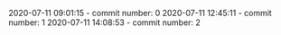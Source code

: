 2020-07-11 09:01:15 - commit number: 0
2020-07-11 12:45:11 - commit number: 1
2020-07-11 14:08:53 - commit number: 2
